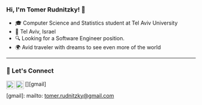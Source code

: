 ### Hi, I'm Tomer Rudnitzky! 🌟
- 🎓 Computer Science and Statistics student at Tel Aviv University
- 📍 Tel Aviv, Israel
- 🔍 Looking for a Software Engineer position.
- 🌍 Avid traveler with dreams to see even more of the world

---

### 🤝 Let's Connect 

[<img align="left" alt="TomerRudnitzky | LinkedIn" width="22px" src="https://cdn.jsdelivr.net/npm/simple-icons@v3/icons/linkedin.svg" />][linkedin]

[linkedin]: https://www.linkedin.com/public-profile/settings?lipi=urn%3Ali%3Apage%3Ad_flagship3_profile_self_edit_contact-info%3Byx7xo86wRqajsQ%2FRdAYT6w%3D%3D
[<img align="left" alt="TomerRudnitzky | Gmail" width="22px" src="https://cdn.jsdelivr.net/npm/simple-icons@v3/icons/gmail.svg" />][gmail]

[gmail]: mailto: tomer.rudnitzky@gmail.com
